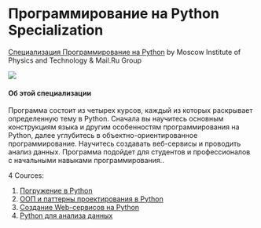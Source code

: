 # Программирование на Python Specialization #

[Специализация Программирование на Python](https://www.coursera.org/specializations/programming-in-python) by Moscow Institute of Physics and Technology & Mail.Ru Group

<p>
    <a href="https://www.coursera.org/specializations/programming-in-python">
        <img src="https://github.com/VulpesCorsac/Coursera-Programming-in-Python/blob/master/Logo.jpg">
    </a>
</p>

#### Об этой специализации ####
Программа состоит из четырех курсов, каждый из которых раскрывает определенную тему в Python. Сначала вы научитесь основным конструкциям языка и другим особенностям программирования на Python, далее углубитесь в объектно-ориентированное программирование. Научитесь создавать веб-сервисы и проводить анализ данных. Программа подойдет для студентов и профессионалов с начальными навыками программирования..

4 Cources:

1. [Погружение в Python](https://github.com/VulpesCorsac/Coursera-Programming-in-Python/tree/master/1%20-%20Dive%20into%20Python)
2. [ООП и паттерны проектирования в Python](https://github.com/VulpesCorsac/Coursera-Programming-in-Python/tree/master/2%20-%20OOP%20and%20design%20patterns%20in%20Python)
3. [Создание Web-сервисов на Python](https://github.com/VulpesCorsac/Coursera-Programming-in-Python/tree/master/3%20-%20Creating%20web-services%20in%20Python)
4. [Python для анализа данных](https://github.com/VulpesCorsac/Coursera-Programming-in-Python/tree/master/4%20-%20Python%20for%20data%20analysis)


